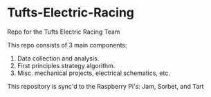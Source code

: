 # Tufts-Electric-Racing
Repo for the Tufts Electric Racing Team


This repo consists of 3 main components:
1) Data collection and analysis.
2) First principles strategy algorithm.
3) Misc. mechanical projects, electrical schematics, etc.

This repository is sync'd to the Raspberry Pi's:
Jam, Sorbet, and Tart
